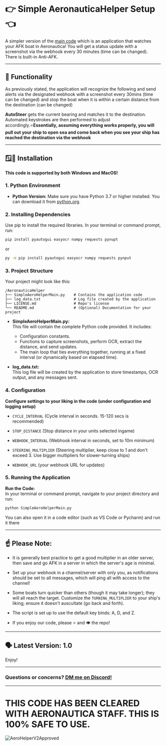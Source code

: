 # 👉 Simple AeronauticaHelper Setup 👈
A simpler version of the [main code](https://github.com/SSkipr/AeronauticaHelper/tree/Complex) which is an application that watches your AFK boat in Aeronautica! You will get a status update with a screenshot via the webhook every 30 minutes (time can be changed). There is built-in Anti-AFK.

---

## 🧾 Functionality

As previously stated, the application will recognize the following and send alerts via the designated webhook with a screenshot every 30mins (time can be changed) and stop the boat when it is within a certain distance from the destination (can be changed)


**AutoSteer** gets the current bearing and matches it to the destination. Automated keystrokes are then performed to adjust accordingly.⭐**Essentially, assuming everything works properly, you will pull out your ship to open sea and come back when you see your ship has reached the destination via the webhook**


---

## 🪟🍎 Installation

**This code is supported by both Windows and MacOS!**

### 1. **Python Environment**

- **Python Version:** 
  Make sure you have Python 3.7 or higher installed. You can download it from [python.org](https://www.python.org/downloads/).

### 2. **Installing Dependencies**

Use pip to install the required libraries. In your terminal or command prompt, run:

```bash
pip install pyautogui easyocr numpy requests pynupt
```
or
```bash
py -m pip install pyautogui easyocr numpy requests pynput
```

### 3. **Project Structure**

Your project might look like this:
```
/AeronauticaHelper
├── SimpleAeroHelperMain.py    # Contains the application code
├── log_data.txt               # Log file created by the application
├── LICENSE.md                 # Repo's license
└── README.md                  # (Optional) Documentation for your project
```

- **SimpleAeroHelperMain.py:**  
  This file will contain the complete Python code provided. It includes:
  - Configuration constants.
  - Functions to capture screenshots, perform OCR, extract the distance, and send updates.
  - The main loop that ties everything together, running at a fixed interval (or dynamically based on elapsed time).

- **log_data.txt:**  
  This log file will be created by the application to store timestamps, OCR output, and any messages sent.


### 4. **Configuration**

  **Configure settings to your liking in the code (under configuration and logging setup)**

  - ``CYCLE_INTERVAL``  (Cycle interval in seconds. 15-120 secs is recommended)

  - ``STOP_DISTANCE``  (Stop distance in your units selected ingame)

  - ``WEBHOOK_INTERVAL``  (Webhook interval in seconds, set to 10m minimum)

  - ``STEERING_MULTIPLIER`` (Steering multiplier, keep close to 1 and don't exceed 3. Use bigger multipliers for slower-turning ships)

  - ``WEBHOOK_URL``  (your webhook URL for updates)


### 5. **Running the Application**

**Run the Code:**  
   In your terminal or command prompt, navigate to your project directory and run:
   ```bash
   python SimpleAeroHelperMain.py
   ```

   You can also open it in a code editor (such as VS Code or Pycharm) and run it there

  ---


## ☝️ Please Note:


- It is generally best practice to get a good multiplier in an older server, then save and go AFK in a server in which the server's age is minimal.

- Set up your webhook in a channel/server with only you, as notifications should be set to all messages, which will ping all with access to the channel!

- Some boats turn quicker than others (though it may take longer); they will all reach the target. Customize the `TURNING_MULTIPLIER` to your ship's liking; ensure it doesn't auscultate (go back and forth).

- The script is set up to use the default key binds: A, D, and Z.

- If you enjoy our code, please ⭐ and 👁️ the repo!

---

## 🗣️ Latest Version: 1.0

Enjoy!

---


### Questions or concerns? [DM me on Discord!](https://discord.gg/3adphMca)


---

# THIS CODE HAS BEEN CLEARED WITH AERONAUTICA STAFF. THIS IS 100% SAFE TO USE.
![AeroHelperV2Approved](https://github.com/user-attachments/assets/0778f8ec-c958-479e-938d-5bea5166b56b)
